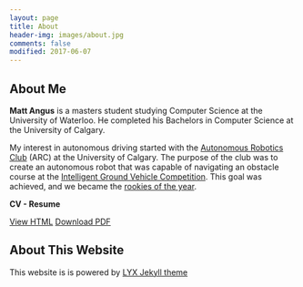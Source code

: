 ```yaml
---
layout: page
title: About
header-img: images/about.jpg
comments: false
modified: 2017-06-07
---
```


## About Me

**Matt Angus** is a masters student studying Computer Science at the University of Waterloo. He completed his Bachelors in Computer Science at the University of Calgary.

My interest in autonomous driving started with the [Autonomous Robotics Club](https://www.facebook.com/uofcrobotics/) (ARC) at the University of Calgary. The purpose of the club was to create an autonomous robot that was capable of navigating an obstacle course at the [Intelligent Ground Vehicle Competition](http://www.igvc.org/). This goal was achieved, and we became the [rookies of the year](http://www.igvc.org/results/r2016.pdf).

**CV - Resume**

<div markdown="0">
    <a href="{{ site.url }}/CV/" class="btn btn-info">View HTML</a>
    <a href="{{ site.url }}/downloads/CV.pdf" class="btn btn-success">Download PDF</a>
</div>

## About This Website

This website is is powered by [LYX Jekyll theme](http://liuyxpp.github.io/)